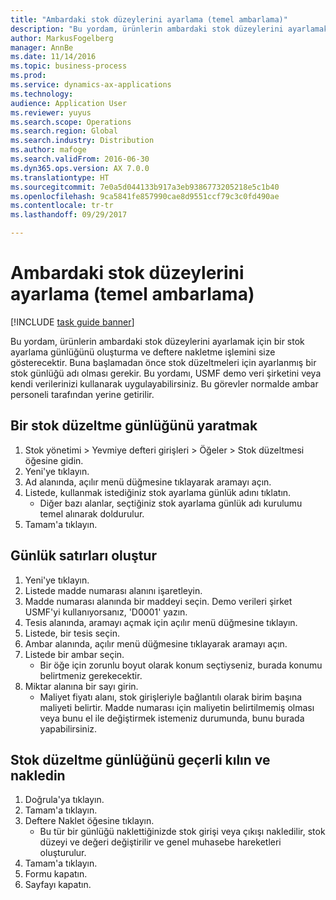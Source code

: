 ```yaml
---
title: "Ambardaki stok düzeylerini ayarlama (temel ambarlama)"
description: "Bu yordam, ürünlerin ambardaki stok düzeylerini ayarlamak için bir stok ayarlama günlüğünü oluşturma ve deftere nakletme işlemini size gösterecektir."
author: MarkusFogelberg
manager: AnnBe
ms.date: 11/14/2016
ms.topic: business-process
ms.prod: 
ms.service: dynamics-ax-applications
ms.technology: 
audience: Application User
ms.reviewer: yuyus
ms.search.scope: Operations
ms.search.region: Global
ms.search.industry: Distribution
ms.author: mafoge
ms.search.validFrom: 2016-06-30
ms.dyn365.ops.version: AX 7.0.0
ms.translationtype: HT
ms.sourcegitcommit: 7e0a5d044133b917a3eb9386773205218e5c1b40
ms.openlocfilehash: 9ca5841fe857990cae8d9551ccf79c3c0fd490ae
ms.contentlocale: tr-tr
ms.lasthandoff: 09/29/2017

---
```

# <a name="adjust-stock-levels-in-the-warehouse-basic-warehousing"></a>Ambardaki stok düzeylerini ayarlama (temel ambarlama)

[!INCLUDE [task guide banner](../../includes/task-guide-banner.md)]

Bu yordam, ürünlerin ambardaki stok düzeylerini ayarlamak için bir stok ayarlama günlüğünü oluşturma ve deftere nakletme işlemini size gösterecektir. Buna başlamadan önce stok düzeltmeleri için ayarlanmış bir stok günlüğü adı olması gerekir. Bu yordamı, USMF demo veri şirketini veya kendi verilerinizi kullanarak uygulayabilirsiniz. Bu görevler normalde ambar personeli tarafından yerine getirilir.


## <a name="create-an-inventory-adjustment-journal"></a>Bir stok düzeltme günlüğünü yaratmak
1. Stok yönetimi > Yevmiye defteri girişleri > Öğeler > Stok düzeltmesi öğesine gidin.
2. Yeni'ye tıklayın.
3. Ad alanında, açılır menü düğmesine tıklayarak aramayı açın.
4. Listede, kullanmak istediğiniz stok ayarlama günlük adını tıklatın.
    * Diğer bazı alanlar, seçtiğiniz stok ayarlama günlük adı kurulumu temel alınarak doldurulur.  
5. Tamam'a tıklayın.

## <a name="create-journal-lines"></a>Günlük satırları oluştur
1. Yeni'ye tıklayın.
2. Listede madde numarası alanını işaretleyin.
3. Madde numarası alanında bir maddeyi seçin. Demo verileri şirket USMF'yi kullanıyorsanız, 'D0001' yazın.
4. Tesis alanında, aramayı açmak için açılır menü düğmesine tıklayın.
5. Listede, bir tesis seçin.
6. Ambar alanında, açılır menü düğmesine tıklayarak aramayı açın.
7. Listede bir ambar seçin.
    * Bir öğe için zorunlu boyut olarak konum seçtiyseniz, burada konumu belirtmeniz gerekecektir.  
8. Miktar alanına bir sayı girin.
    * Maliyet fiyatı alanı, stok girişleriyle bağlantılı olarak birim başına maliyeti belirtir. Madde numarası için maliyetin belirtilmemiş olması veya bunu el ile değiştirmek istemeniz durumunda, bunu burada yapabilirsiniz.  

## <a name="validate-and-post-the-inventory-adjustment-journal"></a>Stok düzeltme günlüğünü geçerli kılın ve nakledin
1. Doğrula'ya tıklayın.
2. Tamam'a tıklayın.
3. Deftere Naklet öğesine tıklayın.
    * Bu tür bir günlüğü naklettiğinizde stok girişi veya çıkışı nakledilir, stok düzeyi ve değeri değiştirilir ve genel muhasebe hareketleri oluşturulur.  
4. Tamam'a tıklayın.
5. Formu kapatın.
6. Sayfayı kapatın.

